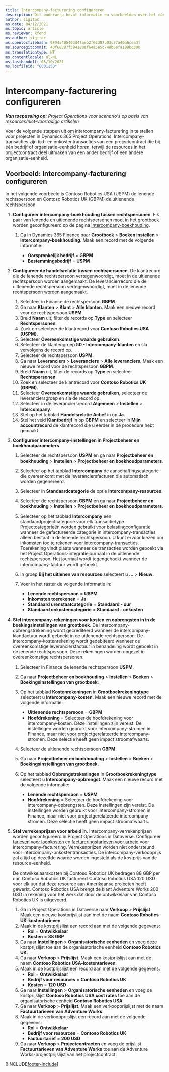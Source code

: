 ```yaml
---
title: Intercompany-facturering configureren
description: Dit onderwerp bevat informatie en voorbeelden over het configureren van intercompany-facturering voor projecten.
author: sigitac
ms.date: 04/12/2021
ms.topic: article
ms.reviewer: kfend
ms.author: sigitac
ms.openlocfilehash: 9894a405403d4faeb2f02387b03c77a40a6cea3f
ms.sourcegitcommit: 40f68387f594180af64a5e5c748b6efa188bd300
ms.translationtype: HT
ms.contentlocale: nl-NL
ms.lasthandoff: 05/10/2021
ms.locfileid: "6001150"
---
```

# <a name="configure-intercompany-invoicing"></a>Intercompany-facturering configureren

_**Van toepassing op:** Project Operations voor scenario's op basis van resources/niet-voorradige artikelen_

Voer de volgende stappen uit om intercompany-facturering in te stellen voor projecten in Dynamics 365 Project Operations. Intercompany-transacties zijn tijd- en onkostentransacties van een projectcontract die bij één bedrijf of organisatie-eenheid horen, terwijl de resources in het projectcontract deel uitmaken van een ander bedrijf of een andere organisatie-eenheid.

## <a name="example-configure-intercompany-invoicing"></a>Voorbeeld: Intercompany-facturering configureren

In het volgende voorbeeld is Contoso Robotics USA (USPM) de lenende rechtspersoon en Contoso Robotics UK (GBPM) de uitlenende rechtspersoon. 

1. **Configureer intercompany-boekhouding tussen rechtspersonen**. Elk paar van lenende en uitlenende rechtspersonen moet in het grootboek worden geconfigureerd op de pagina [Intercompany-boekhouding](/dynamics365/finance/general-ledger/intercompany-accounting-setup).
    
    1. Ga in Dynamics 365 Finance naar **Grootboek** > **Boeken instellen** > **Intercompany-boekhouding**. Maak een record met de volgende informatie:

        - **Oorspronkelijk bedrijf** = **GBPM**
        - **Bestemmingsbedrijf** = **USPM**

2. **Configureer de handelsrelatie tussen rechtspersonen**. De klantrecord die de lenende rechtspersoon vertegenwoordigt, moet in de uitlenende rechtspersoon worden aangemaakt. De leverancierrecord die de uitlenende rechtspersoon vertegenwoordigt, moet in de lenende rechtspersoon worden aangemaakt.

     1. Selecteer in Finance de rechtspersoon **GBPM**.
     2. Ga naar **Klanten** > **Klant** > **Alle klanten**. Maak een nieuwe record voor de rechtspersoon **USPM**.
     3. Breid **Naam** uit, filter de records op **Type** en selecteer **Rechtspersonen**. 
     4. Zoek en selecteer de klantrecord voor **Contoso Robotics USA (USPM)**.
     5. Selecteer **Overeenkomstige waarde gebruiken**. 
     6. Selecteer de klantengroep **50 - Intercompany-klanten** en sla vervolgens de record op.
     7. Selecteer de rechtspersoon **USPM**.
     8. Ga naar **Leveranciers** > **Leveranciers** > **Alle leveranciers**. Maak een nieuwe record voor de rechtspersoon **GBPM**.
     9. Breid **Naam** uit, filter de records op **Type** en selecteer **Rechtspersonen**. 
     10. Zoek en selecteer de klantrecord voor **Contoso Robotics UK (GBPM)**.
     11. Selecteer **Overeenkomstige waarde gebruiken**, selecteer de leveranciersgroep en sla de record op.
     12. Selecteer in de leveranciersrecord **Algemeen** > **Instellen** > **Intercompany**.
     13. Stel op het tabblad **Handelsrelatie** **Actief** in op **Ja**.
     14. Stel het veld **Klantbedrijf** in op **GBPM** en selecteer in **Mijn accountrecord** de klantrecord die u eerder in de procedure hebt gemaakt.

3. **Configureer intercompany-instellingen in Projectbeheer en boekhoudparameters**. 

    1. Selecteer de rechtspersoon **USPM** en ga naar **Projectbeheer en boekhouding** > **Instellen** > **Projectbeheer en boekhoudparameters**.
    2. Selecteer op het tabblad **Intercompany** de aanschaffingscategorie die overeenkomt met de leveranciersfacturen die automatisch worden gegenereerd.
    3. Selecteer in **Standaardcategorie** de optie **Intercompany-resources**.
    4. Selecteer de rechtspersoon **GBPM** en ga naar **Projectbeheer en boekhouding** > **Instellen** > **Projectbeheer en boekhoudparameters**.
    5. Selecteer op het tabblad **Intercompany** een standaardprojectcategorie voor elk transactietype. Projectcategorieën worden gebruikt voor belastingconfiguratie wanneer de gefactureerde categorie in intercompany-transacties alleen bestaat in de lenende rechtspersoon. U kunt ervoor kiezen om inkomsten toe te rekenen voor intercompany-transacties. Toerekening vindt plaats wanneer de transacties worden geboekt via het Project Operations-integratiejournaal in de uitlenende rechtspersoon. Het journaal wordt tegengeboekt wanneer de intercompany-factuur wordt geboekt.
    6. In groep **Bij het uitlenen van resources** selecteert u **...** > **Nieuw**. 
    7. Voer in het raster de volgende informatie in:

          - **Lenende rechtspersoon** = **USPM**
          - **Inkomsten toerekenen** = **Ja**
          - **Standaard urenstaatcategorie** = **Standaard - uur**
          - **Standaard onkostencategorie** = **Standaard - onkosten**

4. **Stel intercompany-rekeningen voor kosten en opbrengsten in in de boekingsinstellingen van grootboek**. De intercompany-opbrengstrekening wordt gecrediteerd wanneer de intercompany-klantfactuur wordt geboekt in de uitlenende rechtspersoon. De intercompany-kostenrekening wordt gedebiteerd wanneer de overeenkomstige leveranciersfactuur in behandeling wordt geboekt in de lenende rechtspersoon. Deze rekeningen worden opgezet in overeenkomstige rechtspersonen. 
      
     1. Selecteer in Finance de lenende rechtspersoon **USPM**. 
     2. Ga naar **Projectbeheer en boekhouding** > **Instellen** > **Boeken** > **Boekingsinstellingen van grootboek**. 
     3. Op het tabblad **Kostenrekeningen** in **Grootboekrekeningtype** selecteert u **Intercompany-kosten**. Maak een nieuwe record met de volgende informatie:
      
        - **Uitlenende rechtspersoon** = **GBPM**
        - **Hoofdrekening** = Selecteer de hoofdrekening voor intercompany-kosten. Deze instellingen zijn vereist. De instellingen worden gebruikt voor intercompany-stromen in Finance, maar niet voor projectgerelateerde intercompany-stromen. Deze selectie heeft geen impact stroomafwaarts. 
        
     4. Selecteer de uitlenende rechtspersoon **GBPM**. 
     5. Ga naar **Projectbeheer en boekhouding** > **Instellen** > **Boeken** > **Boekingsinstellingen van grootboek**. 
     6. Op het tabblad **Opbrengstrekeningen** in **Grootboekrekeningtype** selecteert u **Intercompany-opbrengst**. Maak een nieuwe record met de volgende informatie:

        - **Lenende rechtspersoon** = **USPM**
        - **Hoofdrekening** = Selecteer de hoofdrekening voor intercompany-opbrengsten. Deze instellingen zijn vereist. De instellingen worden gebruikt voor intercompany-stromen in Finance, maar niet voor projectgerelateerde intercompany-stromen. Deze selectie heeft geen impact stroomafwaarts. 

5. **Stel verrekenprijzen voor arbeid in**. Intercompany-verrekenprijzen worden geconfigureerd in Project Operations in Dataverse. Configureer [tarieven voor loonkosten](../pricing-costing/set-up-labor-cost-rate.md#transfer-pricing-and-costs-for-resources-outside-of-your-division-or-legal-entity) en [factureringstarieven voor arbeid](../pricing-costing/set-up-labor-bill-rate.md#transfer-pricing-or-set-up-bill-rates-for-resources-from-other-organizational-units-or-divisions) voor intercompany-facturering. Verrekenprijzen worden niet ondersteund voor intercompany-onkostentransacties. De intercompany-verkoopprijs zal altijd op dezelfde waarde worden ingesteld als de kostprijs van de resource-eenheid.

      De ontwikkelaarskosten bij Contoso Robotics UK bedragen 88 GBP per uur. Contoso Robotics UK factureert Contoso Robotics USA 120 USD voor elk uur dat deze resource aan Amerikaanse projecten heeft gewerkt. Contoso Robotics USA brengt de klant Adventure Works 200 USD in rekening voor het werk dat door de ontwikkelaar van Contoso Robotics UK is uitgevoerd.

      1. Ga in Project Operations in Dataverse naar **Verkoop** > **Prijslijst**. Maak een nieuwe kostprijslijst aan met de naam **Contoso Robotics UK-kostentarieven**. 
      2. Maak in de kostprijslijst een record aan met de volgende gegevens:
         - **Rol** = **Ontwikkelaar**
         - **Kosten** = **88 GBP**
      3. Ga naar **Instellingen** > **Organisatorische eenheden** en voeg deze kostprijslijst toe aan de organisatorische eenheid **Contoso Robotics UK**.
      4. Ga naar **Verkoop** > **Prijslijst**. Maak een kostprijslijst aan met de naam **Contoso Robotics USA-kostentarieven**. 
      5. Maak in de kostprijslijst een record aan met de volgende gegevens:
          - **Rol** = **Ontwikkelaar**
          - **Bedrijf voor resources** = **Contoso Robotics UK**
          - **Kosten** = **120 USD**
      6. Ga naar **Instellingen** > **Organisatorische eenheden** en voeg de kostprijslijst **Contoso Robotics USA cost rates** toe aan de organisatorische eenheid **Contoso Robotics USA**.
      7. Ga naar **Verkoop** > **Prijslijst**. Maak een verkoopprijslijst met de naam **Factuurtarieven van Adventure Works**. 
      8. Maak in de verkoopprijslijst een record aan met de volgende gegevens:
          - **Rol** = **Ontwikkelaar**
          - **Bedrijf voor resources** = **Contoso Robotics UK**
          - **Factuurtarief** = **200 USD**
      9. Ga naar **Verkoop** > **Projectcontracten** en voeg de prijslijst **Factuurtarieven van Adventure Works** toe aan de Adventure Works-projectprijslijst van het projectcontract.


[!INCLUDE[footer-include](../includes/footer-banner.md)]
